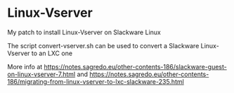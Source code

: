# Linux-Vserver
My patch to install Linux-Vserver on Slackware Linux

The script convert-vserver.sh can be used to convert a Slackware Linux-Vserver to an LXC one

More info at https://notes.sagredo.eu/other-contents-186/slackware-guest-on-linux-vserver-7.html and https://notes.sagredo.eu/other-contents-186/migrating-from-linux-vserver-to-lxc-slackware-235.html
